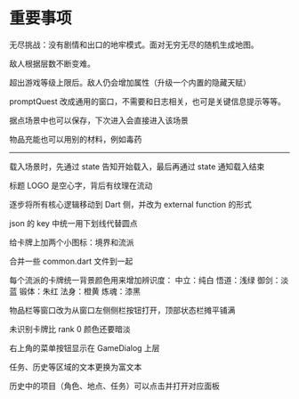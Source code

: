 # 重要事项

无尽挑战：没有剧情和出口的地牢模式。面对无穷无尽的随机生成地图。

敌人根据层数不断变难。

超出游戏等级上限后。敌人仍会增加属性（升级一个内置的隐藏天赋）

promptQuest 改成通用的窗口，不需要和日志相关，也可是关键信息提示等等。

据点场景中也可以保存，下次进入会直接进入该场景

物品充能也可以用别的材料，例如毒药

---

载入场景时，先通过 state 告知开始载入，最后再通过 state 通知载入结束

标题 LOGO 是空心字，背后有纹理在流动

逐步将所有核心逻辑移动到 Dart 侧，并改为 external function 的形式

json 的 key 中统一用下划线代替圆点

给卡牌上加两个小图标：境界和流派

合并一些 common.dart 文件到一起

每个流派的卡牌统一背景颜色用来增加辨识度：
中立：纯白
悟道：浅绿
御剑：淡蓝
锻体：朱红
法身：橙黄
炼魂：漆黑

物品栏等窗口改为从窗口左侧侧栏按钮打开，顶部状态栏摊平铺满

未识别卡牌比 rank 0 颜色还要暗淡

右上角的菜单按钮显示在 GameDialog 上层

任务、历史等区域的文本更换为富文本

历史中的项目（角色、地点、任务）可以点击并打开对应面板
